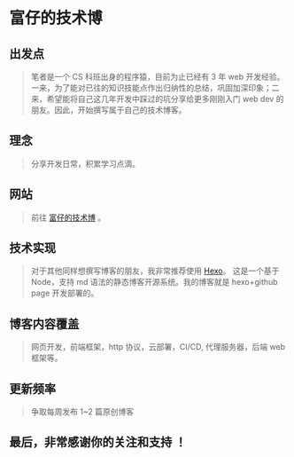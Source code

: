 # 富仔的技术博

## 出发点

> 笔者是一个 CS 科班出身的程序猿，目前为止已经有 3 年 web 开发经验。一来，为了能对已往的知识技能点作出归纳性的总结，巩固加深印象；二来，希望能将自己这几年开发中踩过的坑分享给更多刚刚入门 web dev 的朋友。因此，开始撰写属于自己的技术博客。

## 理念

> 分享开发日常，积累学习点滴。

## 网站

> 前往 [富仔的技术博](https://www.luqifu.tech) 。

## 技术实现

> 对于其他同样想撰写博客的朋友，我非常推荐使用 [Hexo](https://hexo.io/zh-cn/)。 这是一个基于 Node，支持 md 语法的静态博客开源系统。我的博客就是 hexo+github page 开发部署的。

## 博客内容覆盖

> 网页开发，前端框架，http 协议，云部署，CI/CD, 代理服务器，后端 web 框架等。

## 更新频率

> 争取每周发布 1~2 篇原创博客

## 最后，非常感谢你的关注和支持 ！
